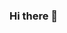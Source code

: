 ### Hi there 👋

<!--
**stefanturcu/stefanturcu** is a ✨ _special_ ✨ repository because its `README.md` (this file) appears on your GitHub profile.

Here are some ideas to get you started:

- 🔭 I’m currently working on CodeCool projects
- 🌱 I’m currently learning the basics of coding

